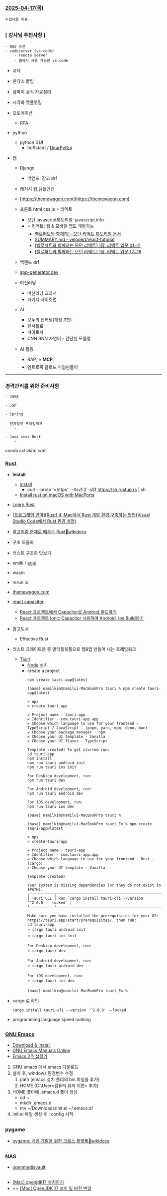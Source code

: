 ### [2025-04-17(목)](https://github.com/NAM-IL/Python_Basic/blob/main/%EC%88%98%EC%97%85%EB%82%B4%EC%9A%A9/04%EC%9B%94/2025-04-17.md)
```
수업내용 리뷰
```
##

###

### [ 강사님 추천사항 ]
    - NAS 추천
    - codeserver (vs-code)
        - remote server
        - 웹에서 사용 가능한 vs-code

- 교재
- 판다스 꿀팁
- 넘파이 공식 자료정리
- 시각화 맷플롯립
- 오토메이션
    - RPA

- python
    - python GUI 
        - hoffstadt / [DearPyGui](https://github.com/hoffstadt/DearPyGui)
- 웹 
    - Django
        - 백엔드: 장고 drf
    - 레거시 웹 템플엔진
    - [https://themewagon.com](https://themewagon.com)

    - 프론트 html css js > 리엑트
        - 모던 javascript튜토리얼: javascript.info
        - ⭐ 리액트: 웹 & 모바일 앱도 개발가능
            - [벨로퍼트와 함께하는 모던 리액트 튜토리얼 문서](https://github.com/velopert/react-tutorial)
            - [SUMMARY.md - velopert/react-tutorial](https://github.com/velopert/react-tutorial/blob/master/SUMMARY.md)
            - [[벨로퍼트와 함께하는 모던 리액트] 1장. 리액트 입문 01~11](https://velog.io/@posinity/%EB%B2%A8%EB%A1%9C%ED%8D%BC%ED%8A%B8%EC%99%80-%ED%95%A8%EA%BB%98%ED%95%98%EB%8A%94-%EB%AA%A8%EB%8D%98-%EB%A6%AC%EC%95%A1%ED%8A%B8-1%EC%9E%A5.)
            - [[벨로퍼트와 함께하는 모던 리액트] 1장. 리액트 입문 12~19](https://velog.io/@posinity/%EB%B2%A8%EB%A1%9C%ED%8D%BC%ED%8A%B8%EC%99%80-%ED%95%A8%EA%BB%98%ED%95%98%EB%8A%94-%EB%AA%A8%EB%8D%98-%EB%A6%AC%EC%95%A1%ED%8A%B8-1%EC%9E%A5.-%EB%A6%AC%EC%95%A1%ED%8A%B8-%EC%9E%85%EB%AC%B8-1211)
    - 백엔드 drf
    - [app-generator.dev](https://app-generator.dev)

    - 머신러닝
        - 머신러닝 교과서
        - 패키지 사이킷런


    - AI
        - 모두의 딥러닝(개정 3판)
        - 텐서플로
        - 파이토치
        - CNN RNN 자연어 - 간단한 모델링


    - AI 활용
        - RAP, ⭐ **MCP**
        - 엔트로픽 클로드 파읾만들어

---
### 경력관리를 위한 준비사항
    - JAVA

    - JSP

    - Spring

    - 전자정부 프레임워크
        - 
    
    - Java >>>> Rust
        - 




conda activiate cont



### [Rust](https://www.rust-lang.org/)
- **Install**
    - [install](https://www.rust-lang.org/tools/install)
        - curl --proto '=https' --tlsv1.2 -sSf https://sh.rustup.rs | sh
    - [Install rust on macOS with MacPorts](https://ports.macports.org/port/rust/)
- [Learn Rust](https://www.rust-lang.org/learn)
- [[프로그래밍 언어][Rust] 4. Mac에서 Rust 개발 환경 구축하는 방법(Visual Studio Code에서 Rust 환경 설정)](https://sansamlife.com/entry/%ED%94%84%EB%A1%9C%EA%B7%B8%EB%9E%98%EB%B0%8D-%EC%96%B8%EC%96%B4Rust-4-Mac%EC%97%90%EC%84%9C-Rust-%EA%B0%9C%EB%B0%9C-%ED%99%98%EA%B2%BD-%EA%B5%AC%EC%B6%95%ED%95%98%EB%8A%94-%EB%B0%A9%EB%B2%95Visual-Studio-Code%EC%97%90%EC%84%9C-Rust-%ED%99%98%EA%B2%BD-%EC%84%A4%EC%A0%95?category=1124974)
- [알고리즘 문제로 배우는 Rust🔹wikidocs](https://wikidocs.net/book/16796)
- 구조 모듈화
- 러스트 구조화 맛보기
- emilk / [egui](https://github.com/emilk/egui)
- wasm
- rerun.io
- [themewagon.com](https://themewagon.com/)
- [react capacitor](https://capacitorjs.com/solution/react)
    - [React 프로젝트에서 Capacitor로 Android 빌드하기](https://velog.io/@jypapapaa/React-%ED%94%84%EB%A1%9C%EC%A0%9D%ED%8A%B8%EC%97%90%EC%84%9C-Capacitor%EB%A1%9C-Android-%EB%B9%8C%EB%93%9C%ED%95%98%EA%B8%B0)
    - [React 프로젝트 Ionic Capacitor 사용하여 Android, Ios Build하기](https://velog.io/@jun7867/React-%ED%94%84%EB%A1%9C%EC%A0%9D%ED%8A%B8-Ionic-Capacitor-%EC%82%AC%EC%9A%A9%ED%95%98%EC%97%AC-Android-Ios-Build%ED%95%98%EA%B8%B0)
- 참고도서
    - Effective Rust
- 러스트 크레이트들 중 멀티플렛폼으로 웹&앱 만들어 내는 프레임워크
    - [Tauri](https://tauri.app/)
        - [Node](https://nodejs.org/en) 설치
        - create a project 
            ```
            npm create tauri-app@latest
            ```
            ```
            (base) namilkim@namilui-MacBookPro tauri % npm create tauri-app@latest

            > npx
            > create-tauri-app

            ✔ Project name · tauri-app
            ✔ Identifier · com.tauri-app.app
            ✔ Choose which language to use for your frontend ·       TypeScript / JavaScript - (pnpm, yarn, npm, deno, bun)
            ✔ Choose your package manager · npm
            ✔ Choose your UI template · Vanilla
            ✔ Choose your UI flavor · TypeScript

            Template created! To get started run:
            cd tauri-app
            npm install
            npm run tauri android init
            npm run tauri ios init

            For Desktop development, run:
            npm run tauri dev

            For Android development, run:
            npm run tauri android dev

            For iOS development, run:
            npm run tauri ios dev

            (base) namilkim@namilui-MacBookPro tauri % 
            ```
            ```
            (base) namilkim@namilui-MacBookPro tauri_Ex % npm create tauri-app@latest

            > npx
            > create-tauri-app

            ✔ Project name · tauri-app
            ✔ Identifier · com.tauri-app.app
            ✔ Choose which language to use for your frontend · Rust - (cargo)
            ✔ Choose your UI template · Vanilla

            Template created!

            Your system is missing dependencies (or they do not exist in $PATH):
            ╭───────────┬───────────────────────────────────────────────────────────╮
            │ Tauri CLI │ Run `cargo install tauri-cli --version '^2.0.0' --locked` │
            ╰───────────┴───────────────────────────────────────────────────────────╯

            Make sure you have installed the prerequisites for your OS: https://tauri.app/start/prerequisites/, then run:
            cd tauri-app
            ⭐ cargo tauri android init
            ⭐ cargo tauri ios init

            For Desktop development, run:
            ⭐ cargo tauri dev

            For Android development, run:
            ⭐ cargo tauri android dev

            For iOS development, run:
            ⭐ cargo tauri ios dev

            (base) namilkim@namilui-MacBookPro tauri_Ex % 
            ```

- cargo 로 확인
    ```
    cargo install tauri-cli --version '^2.0.0' --locked
    ```

- programming language speed ranking

##

### [GNU Emacs](https://www.gnu.org/software/emacs/)
- [Download & Install](https://www.gnu.org/software/emacs/download.html#nonfree)
- [GNU Emacs Manuals Online](https://www.gnu.org/software/emacs/manual/)
- [Emacs 2주 삽질기](https://velog.io/@drypot/Emacs-Two-Weeks)
1. GNU emacs 에서  emacs 다운로드
2. 설치 후, windows 환경변수 수정
    1. path (emacs 설치 폴더의 bin 파일을 추가)
    2. HOME (C:\User\<컴퓨터 유저 이름> 추가)
3. HOME 폴더에 .emacs.d 폴더 생성
    - cd ~
    - mkdir .emacs.d
    - mv ~/Downloads/init.el ~/.emacs.d/
4. init.el 파일 생성 후 , config 시작.
##


### pygame
- [pygame: 게임 개발을 위한 크로스 플랫폼🔹wikidocs](https://wikidocs.net/226740)

##
### NAS
- [openmediavault](https://www.openmediavault.org/)


##
- [[Mac] openjdk17 설치하기](https://chokotingchock.tistory.com/entry/Mac-openjdk17-%EC%84%A4%EC%B9%98%ED%95%98%EA%B8%B0)
- ⭐⭐ [[Mac] OpenJDK 17 설치 및 버전 변경](https://withwltn.tistory.com/33)